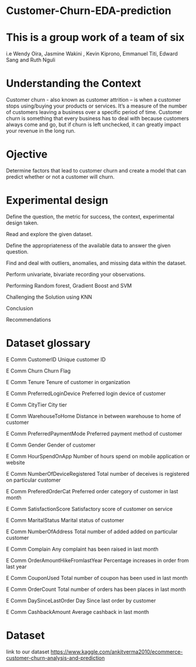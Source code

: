 # Customer-Churn-EDA-prediction

# This is a group work of a team of six
i.e Wendy Oira, Jasmine Wakini , Kevin Kiprono, Emmanuel Titi, Edward Sang and Ruth Nguli

# Understanding the Context
Customer churn - also known as customer attrition – is when a customer stops using/buying your products or services.
It’s a measure of the number of customers leaving a business over a specific period of time.
Customer churn is something that every business has to deal with because customers always come and go, but if churn is left unchecked, it can greatly impact your revenue in the long run.

# Ojective
Determine factors that lead to customer churn and create  a model that can predict whether or not a customer will churn.

# Experimental design
Define the question, the metric for success, the context, experimental design taken.

Read and explore the given dataset.

Define the appropriateness of the available data to answer the given question.

Find and deal with outliers, anomalies, and missing data within the dataset.

Perform univariate, bivariate recording your observations.

Performing Random forest, Gradient Boost and SVM 

Challenging the Solution using KNN

Conclusion

Recommendations

# Dataset glossary
E Comm CustomerID Unique customer ID

E Comm Churn Churn Flag

E Comm Tenure Tenure of customer in organization

E Comm PreferredLoginDevice Preferred login device of customer

E Comm CityTier City tier

E Comm WarehouseToHome Distance in between warehouse to home of customer

E Comm PreferredPaymentMode Preferred payment method of customer

E Comm Gender Gender of customer

E Comm HourSpendOnApp Number of hours spend on mobile application or website

E Comm NumberOfDeviceRegistered Total number of deceives is registered on particular customer

E Comm PreferedOrderCat Preferred order category of customer in last month

E Comm SatisfactionScore Satisfactory score of customer on service

E Comm MaritalStatus Marital status of customer

E Comm NumberOfAddress Total number of added added on particular customer

E Comm Complain Any complaint has been raised in last month

E Comm OrderAmountHikeFromlastYear Percentage increases in order from last year

E Comm CouponUsed Total number of coupon has been used in last month

E Comm OrderCount Total number of orders has been places in last month

E Comm DaySinceLastOrder Day Since last order by customer

E Comm CashbackAmount Average cashback in last month

# Dataset
link to our dataset https://www.kaggle.com/ankitverma2010/ecommerce-customer-churn-analysis-and-prediction
